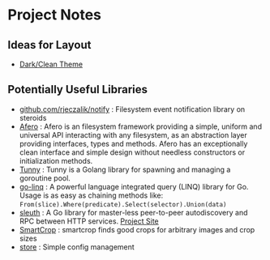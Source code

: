 # Project Notes #

## Ideas for Layout ##
  * [Dark/Clean Theme](http://wrapbootstrap.com/preview/WB0G2XT20)

## Potentially Useful Libraries ##
  * [github.com/rjeczalik/notify](https://godoc.org/github.com/rjeczalik/notify) : Filesystem event notification library on steroids
  * [Afero](https://github.com/spf13/afero) : Afero is an filesystem framework providing a simple, uniform and universal API interacting with any filesystem, as an abstraction layer providing interfaces, types and methods. Afero has an exceptionally clean interface and simple design without needless constructors or initialization methods.
  * [Tunny](https://github.com/Jeffail/tunny) : Tunny is a Golang library for spawning and managing a goroutine pool.
  * [go-linq](https://github.com/ahmetalpbalkan/go-linq) : A powerful language
    integrated query (LINQ) library for Go.  Usage is as easy as chaining methods like: `From(slice).Where(predicate).Select(selector).Union(data)`
  * [sleuth](https://github.com/ursiform/sleuth) : A Go library for master-less
    peer-to-peer autodiscovery and RPC between HTTP services.  [Project Site](http://ursiform.github.io/sleuth/)
  * [SmartCrop](https://github.com/artyom/smartcrop) : smartcrop finds good crops for arbitrary images and crop sizes
  * [store](https://github.com/tucnak/store) : Simple config management
